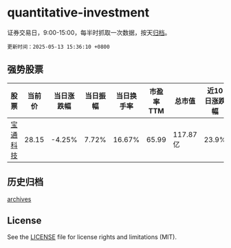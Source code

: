 # quantitative-investment

证券交易日，9:00-15:00，每半时抓取一次数据，按天[归档](archives)。

`更新时间：2025-05-13 15:36:10 +0800`

## 强势股票

|股票|当前价|当日涨跌幅|当日振幅|当日换手率|市盈率TTM|总市值|近10日涨跌幅|
|----|----|----|----|----|----|----|----|
|[宝通科技](https://xueqiu.com/S/SZ300031)|28.15|-4.25%|7.72%|16.67%|65.99|117.87亿|23.9%|

## 历史归档

[archives](archives)

## License

See the [LICENSE](LICENSE) file for license rights and limitations (MIT).